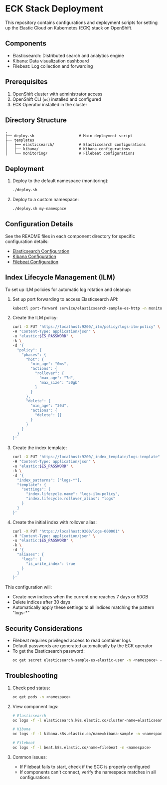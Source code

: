 # ECK Stack Deployment

This repository contains configurations and deployment scripts for setting up the Elastic Cloud on Kubernetes (ECK) stack on OpenShift.

## Components

- Elasticsearch: Distributed search and analytics engine
- Kibana: Data visualization dashboard
- Filebeat: Log collection and forwarding

## Prerequisites

1. OpenShift cluster with administrator access
2. OpenShift CLI (`oc`) installed and configured
3. ECK Operator installed in the cluster

## Directory Structure

```
.
├── deploy.sh                    # Main deployment script
├── templates
│   ├── elasticsearch/           # Elasticsearch configurations
│   ├── kibana/                  # Kibana configurations
│   └── monitoring/              # Filebeat configurations
```

## Deployment

1. Deploy to the default namespace (monitoring):
   ```bash
   ./deploy.sh
   ```

2. Deploy to a custom namespace:
   ```bash
   ./deploy.sh my-namespace
   ```

## Configuration Details

See the README files in each component directory for specific configuration details:

- [Elasticsearch Configuration](templates/elasticsearch/README.md)
- [Kibana Configuration](templates/kibana/README.md)
- [Filebeat Configuration](templates/monitoring/README.md)

## Index Lifecycle Management (ILM)

To set up ILM policies for automatic log rotation and cleanup:

1. Set up port forwarding to access Elasticsearch API:
   ```bash
   kubectl port-forward service/elasticsearch-sample-es-http -n monitoring 9200:9200
   ```

2. Create the ILM policy:
   ```bash
   curl -X PUT "https://localhost:9200/_ilm/policy/logs-ilm-policy" \
   -H "Content-Type: application/json" \
   -u "elastic:$ES_PASSWORD" \
   -k \
   -d '{
     "policy": {
       "phases": {
         "hot": {
           "min_age": "0ms",
           "actions": {
             "rollover": {
               "max_age": "7d",
               "max_size": "50gb"
             }
           }
         },
         "delete": {
           "min_age": "30d",
           "actions": {
             "delete": {}
           }
         }
       }
     }
   }'
   ```

3. Create the index template:
   ```bash
   curl -X PUT "https://localhost:9200/_index_template/logs-template" \
   -H "Content-Type: application/json" \
   -u "elastic:$ES_PASSWORD" \
   -k \
   -d '{
     "index_patterns": ["logs-*"],
     "template": {
       "settings": {
         "index.lifecycle.name": "logs-ilm-policy",
         "index.lifecycle.rollover_alias": "logs"
       }
     }
   }'
   ```

4. Create the initial index with rollover alias:
   ```bash
   curl -X PUT "https://localhost:9200/logs-000001" \
   -H "Content-Type: application/json" \
   -u "elastic:$ES_PASSWORD" \
   -k \
   -d '{
     "aliases": {
       "logs": {
         "is_write_index": true
       }
     }
   }'
   ```

This configuration will:
- Create new indices when the current one reaches 7 days or 50GB
- Delete indices after 30 days
- Automatically apply these settings to all indices matching the pattern "logs-*"

## Security Considerations

- Filebeat requires privileged access to read container logs
- Default passwords are generated automatically by the ECK operator
- To get the Elasticsearch password:
  ```bash
  oc get secret elasticsearch-sample-es-elastic-user -n <namespace> -o jsonpath='{.data.elastic}' | base64 -d
  ```

## Troubleshooting

1. Check pod status:
   ```bash
   oc get pods -n <namespace>
   ```

2. View component logs:
   ```bash
   # Elasticsearch
   oc logs -f -l elasticsearch.k8s.elastic.co/cluster-name=elasticsearch-sample -n <namespace>
   
   # Kibana
   oc logs -f -l kibana.k8s.elastic.co/name=kibana-sample -n <namespace>
   
   # Filebeat
   oc logs -f -l beat.k8s.elastic.co/name=filebeat -n <namespace>
   ```

3. Common issues:
   - If Filebeat fails to start, check if the SCC is properly configured
   - If components can't connect, verify the namespace matches in all configurations

